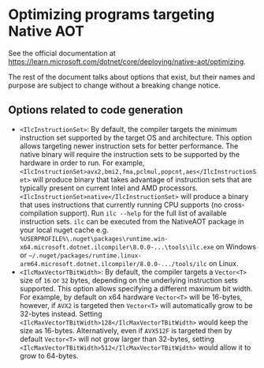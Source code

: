 # Optimizing programs targeting Native AOT

See the official documentation at https://learn.microsoft.com/dotnet/core/deploying/native-aot/optimizing.

The rest of the document talks about options that exist, but their names and purpose are subject to change without a breaking change notice.

## Options related to code generation
* `<IlcInstructionSet>`: By default, the compiler targets the minimum instruction set supported by the target OS and architecture. This option allows targeting newer instruction sets for better performance. The native binary will require the instruction sets to be supported by the hardware in order to run. For example, `<IlcInstructionSet>avx2,bmi2,fma,pclmul,popcnt,aes</IlcInstructionSet>` will produce binary that takes advantage of instruction sets that are typically present on current Intel and AMD processors. `<IlcInstructionSet>native</IlcInstructionSet>` will produce a binary that uses instructions that currently running CPU supports (no cross-compilation support). Run `ilc --help` for the full list of available instruction sets. `ilc` can be executed from the NativeAOT package in your local nuget cache e.g. `%USERPROFILE%\.nuget\packages\runtime.win-x64.microsoft.dotnet.ilcompiler\8.0.0-...\tools\ilc.exe` on Windows or `~/.nuget/packages/runtime.linux-arm64.microsoft.dotnet.ilcompiler/8.0.0-.../tools/ilc` on Linux.
* `<IlcMaxVectorTBitWidth>`: By default, the compiler targets a `Vector<T>` size of `16` or `32` bytes, depending on the underlying instruction sets supported. This option allows specifying a different maximum bit width. For example, by default on x64 hardware `Vector<T>` will be 16-bytes, however, if `AVX2` is targeted then `Vector<T>` will automatically grow to be 32-bytes instead. Setting `<IlcMaxVectorTBitWidth>128</IlcMaxVectorTBitWidth>` would keep the size as 16-bytes. Alternatively, even if `AVX512F` is targeted then by default `Vector<T>` will not grow larger than 32-bytes, setting `<IlcMaxVectorTBitWidth>512</IlcMaxVectorTBitWidth>` would allow it to grow to 64-bytes.
